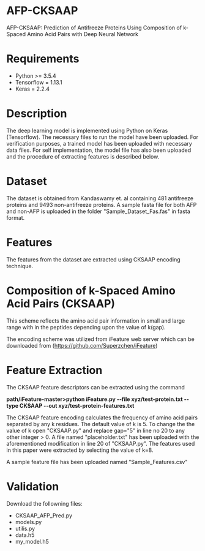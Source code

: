 # AFP-CKSAAP
AFP-CKSAAP: Prediction of Antifreeze Proteins Using Composition of k-Spaced Amino Acid Pairs with Deep Neural Network

# Requirements
- Python >= 3.5.4
- Tensorflow = 1.13.1
- Keras = 2.2.4

# Description
The deep learning model is implemented using Python on Keras (Tensorflow). The necessary files to run the model have been uploaded. 
For verification purposes, a trained model has been uploaded with necessary data files. For self implementation, the model file has also been uploaded and the procedure of extracting features is described below.

# Dataset
The dataset is obtained from Kandaswamy et. al containing 481 antifreeze proteins and 9493 non-antifreeze proteins.
A sample fasta file for both AFP and non-AFP is uploaded in the folder "Sample_Dataset_Fas.fas" in fasta format.

# Features
The features from the dataset are extracted using CKSAAP encoding technique. 
# Composition of k-Spaced Amino Acid Pairs (CKSAAP)
This scheme reflects the amino acid pair information in small and large range with in the peptides depending upon the value of k(gap).

The encoding scheme was utilized from iFeature web server which can be downloaded from 
(https://github.com/Superzchen/iFeature)

# Feature Extraction
The CKSAAP feature descriptors can be extracted using the command 

**path/iFeature-master>python iFeature.py --file xyz/test-protein.txt --type CKSAAP --out xyz/test-protein-features.txt**

The CKSAAP feature encoding calculates the frequency of amino acid pairs separated by any k residues. The default value of k is 5. To change the the value of k open "CKSAAP.py" and replace gap="5" in line no 20 to any other integer > 0. A file named "placeholder.txt" has been uploaded with the aforementioned modification in line 20 of "CKSAAP.py".  The features used in this paper were extracted by selecting the value of k=8.

A sample feature file has been uploaded named "Sample_Features.csv"

# Validation
Download the followning files:
- CKSAAP_AFP_Pred.py
- models.py
- utilis.py
- data.h5
- my_model.h5
